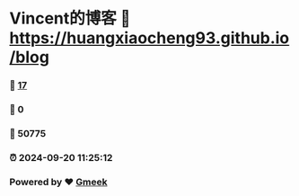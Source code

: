 # Vincent的博客 :link: https://huangxiaocheng93.github.io/blog 
### :page_facing_up: [17](https://huangxiaocheng93.github.io/blog/tag.html) 
### :speech_balloon: 0 
### :hibiscus: 50775 
### :alarm_clock: 2024-09-20 11:25:12 
### Powered by :heart: [Gmeek](https://github.com/Meekdai/Gmeek)
